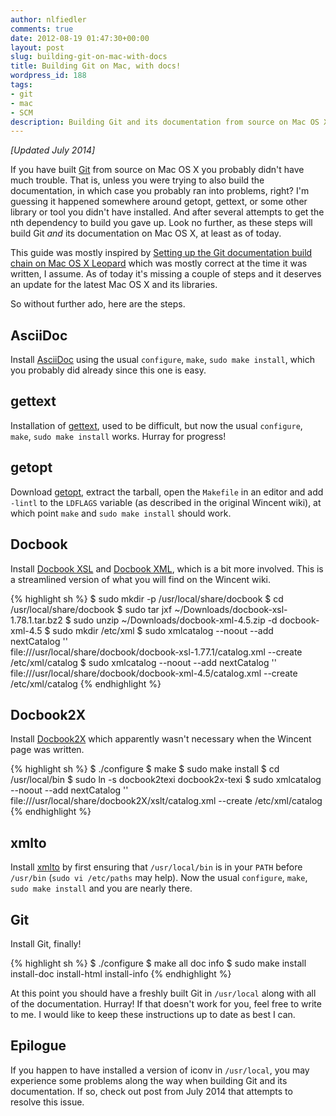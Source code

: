 ```yaml
---
author: nlfiedler
comments: true
date: 2012-08-19 01:47:30+00:00
layout: post
slug: building-git-on-mac-with-docs
title: Building Git on Mac, with docs!
wordpress_id: 188
tags:
- git
- mac
- SCM
description: Building Git and its documentation from source on Mac OS X.
---
```


_[Updated July 2014]_

If you have built [Git](http://git-scm.org/) from source on Mac OS X you probably didn't have much trouble. That is, unless you were trying to also build the documentation, in which case you probably ran into problems, right? I'm guessing it happened somewhere around getopt, gettext, or some other library or tool you didn't have installed. And after several attempts to get the nth dependency to build you gave up. Look no further, as these steps will build Git _and_ its documentation on Mac OS X, at least as of today.

This guide was mostly inspired by [Setting up the Git documentation build chain on Mac OS X Leopard](https://wincent.com/wiki/Setting_up_the_Git_documentation_build_chain_on_Mac_OS_X_Leopard) which was mostly correct at the time it was written, I assume. As of today it's missing a couple of steps and it deserves an update for the latest Mac OS X and its libraries.

So without further ado, here are the steps.

## AsciiDoc

Install [AsciiDoc](http://sourceforge.net/projects/asciidoc/files/asciidoc/) using the usual `configure`, `make`, `sudo make install`, which you probably did already since this one is easy.

## gettext

Installation of [gettext](http://mirrors.kernel.org/gnu/gettext/), used to be difficult, but now the usual `configure`, `make`, `sudo make install` works. Hurray for progress!

## getopt

Download [getopt](http://software.frodo.looijaard.name/getopt/download.php), extract the tarball, open the `Makefile` in an editor and add `-lintl` to the `LDFLAGS` variable (as described in the original Wincent wiki), at which point `make` and `sudo make install` should work.

## Docbook

Install [Docbook XSL](http://sourceforge.net/projects/docbook/files/docbook-xsl/) and [Docbook XML](http://www.oasis-open.org/docbook/xml/4.5/), which is a bit more involved. This is a streamlined version of what you will find on the Wincent wiki.

{% highlight sh %}
$ sudo mkdir -p /usr/local/share/docbook
$ cd /usr/local/share/docbook
$ sudo tar jxf ~/Downloads/docbook-xsl-1.78.1.tar.bz2
$ sudo unzip ~/Downloads/docbook-xml-4.5.zip -d docbook-xml-4.5
$ sudo mkdir /etc/xml
$ sudo xmlcatalog --noout --add nextCatalog '' \
    file:///usr/local/share/docbook/docbook-xsl-1.77.1/catalog.xml --create /etc/xml/catalog
$ sudo xmlcatalog --noout --add nextCatalog '' \
    file:///usr/local/share/docbook/docbook-xml-4.5/catalog.xml --create /etc/xml/catalog
{% endhighlight %}

## Docbook2X

Install [Docbook2X](http://sourceforge.net/projects/docbook2x/files/docbook2x/) which apparently wasn't necessary when the Wincent page was written.

{% highlight sh %}
$ ./configure
$ make
$ sudo make install
$ cd /usr/local/bin
$ sudo ln -s docbook2texi docbook2x-texi
$ sudo xmlcatalog --noout --add nextCatalog '' \
    file:///usr/local/share/docbook2X/xslt/catalog.xml --create /etc/xml/catalog
{% endhighlight %}

## xmlto

Install [xmlto](https://fedorahosted.org/releases/x/m/xmlto/) by first ensuring that `/usr/local/bin` is in your `PATH` before `/usr/bin` (`sudo vi /etc/paths` may help). Now the usual `configure`, `make`, `sudo make install` and you are nearly there.

## Git

Install Git, finally!

{% highlight sh %}
$ ./configure
$ make all doc info
$ sudo make install install-doc install-html install-info
{% endhighlight %}

At this point you should have a freshly built Git in `/usr/local` along with all of the documentation. Hurray! If that doesn't work for you, feel free to write to me. I would like to keep these instructions up to date as best I can.

## Epilogue

If you happen to have installed a version of iconv in `/usr/local`, you may experience some problems along the way when building Git and its documentation. If so, check out post from July 2014 that attempts to resolve this issue.
